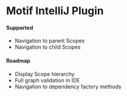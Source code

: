# Motif IntelliJ Plugin

#### Supported

* Navigation to parent Scopes
* Navigation to child Scopes

#### Roadmap

* Display Scope hierarchy
* Full graph validation in IDE
* Navigation to dependency factory methods